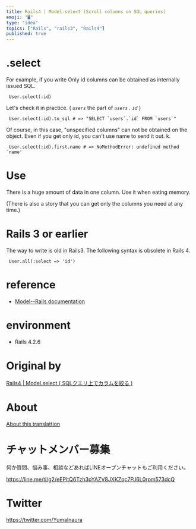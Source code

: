 ```yaml
---
title: Rails4 | Model.select (Scroll columns on SQL queries)
emoji: "🖥"
type: "idea"
topics: ["Rails", "rails3", "Rails4"]
published: true
---
```


# .select 

For example, if you write Only id columns can be obtained as internally issued SQL.

     User.select(:id) 

Let's check it in practice. ( _`users`_ the part of _`users` . `id`_ )

     User.select(:id).to_sql # => "SELECT `users`.`id` FROM `users`" 

Of course, in this case, "unspecified columns" can not be obtained on the object. Even if you get only id, you can't use name to send it out. k.

     User.select(:id).first.name # => NoMethodError: undefined method `name' 

# Use 

There is a huge amount of data in one column. Use it when eating memory.

(There is also a story that you can get only the columns you need at any time.)

# Rails 3 or earlier 

The way to write is old in Rails3. The following syntax is obsolete in Rails 4.

     User.all(:select => 'id') 

# reference 

- [Model--Rails documentation](http://railsdoc.com/model) 

# environment 

- Rails 4.2.6 


# Original by
[Rails4 | Model.select ( SQLクエリ上でカラムを絞る )](https://qiita.com/Yinaura/items/0af704982f688c948724)

# About

[About this translattion](https://qiita.com/YumaInaura/items/7f6fd1e9310a6816469a)








<!-- Update From Qiita API -->

# チャットメンバー募集


何か質問、悩み事、相談などあればLINEオープンチャットもご利用ください。

https://line.me/ti/g2/eEPltQ6Tzh3pYAZV8JXKZqc7PJ6L0rpm573dcQ





# Twitter


https://twitter.com/YumaInaura


<!-- Update From Qiita API -->


